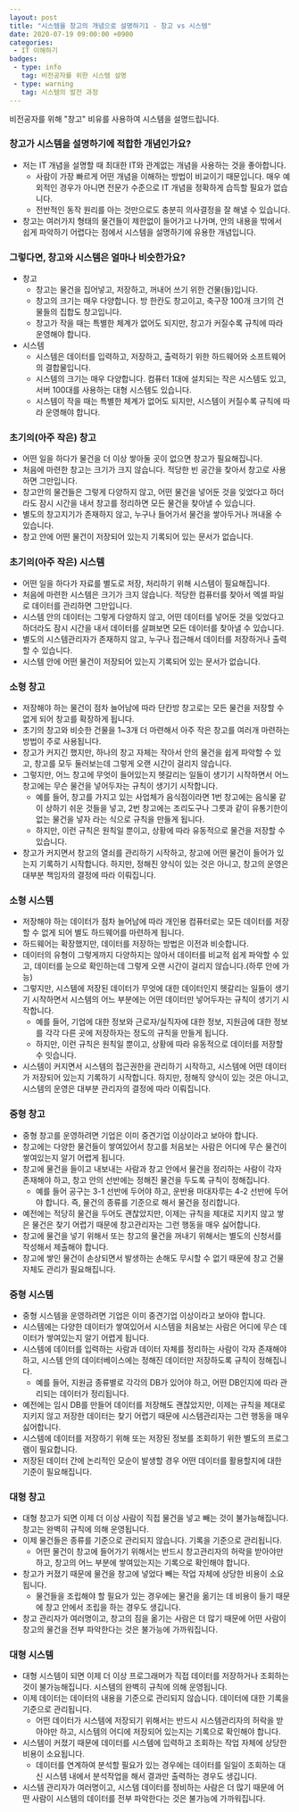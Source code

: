 ```yaml
---
layout: post
title: "시스템을 창고의 개념으로 설명하기1 - 창고 vs 시스템"
date: 2020-07-19 09:00:00 +0900
categories: 
 - IT 이해하기
badges:
 - type: info
   tag: 비전공자를 위한 시스템 설명
 - type: warning
   tag: 시스템의 발전 과정
---
```


비전공자를 위해 "창고" 비유를 사용하여 시스템을 설명드립니다.

<!--more-->

### **창고가 시스템을 설명하기에 적합한 개념인가요?**
- 저는 IT 개념을 설명할 때 최대한 IT와 관계없는 개념을 사용하는 것을 좋아합니다.
  - 사람이 가장 빠르게 어떤 개념을 이해하는 방법이 비교이기 때문입니다. 매우 예외적인 경우가 아니면 전문가 수준으로 IT 개념을 정확하게 습득할 필요가 없습니다.
  - 전반적인 동작 원리를 아는 것만으로도 충분히 의사결정을 잘 해낼 수 있습니다.
- 창고는 여러가지 형태의 물건들이 제한없이 들어가고 나가며, 안의 내용을 밖에서 쉽게 파악하기 어렵다는 점에서 시스템을 설명하기에 유용한 개념입니다.

### **그렇다면, 창고와 시스템은 얼마나 비슷한가요?**
- 창고
  - 창고는 물건을 집어넣고, 저장하고, 꺼내어 쓰기 위한 건물(들)입니다.
  - 창고의 크기는 매우 다양합니다. 방 한칸도 창고이고, 축구장 100개 크기의 건물들의 집합도 창고입니다.
  - 창고가 작을 때는 특별한 체계가 없어도 되지만, 창고가 커질수록 규칙에 따라 운영해야 합니다.
- 시스템
  - 시스템은 데이터를 입력하고, 저장하고, 출력하기 위한 하드웨어와 소프트웨어의 결합물입니다.
  - 시스템의 크기는 매우 다양합니다. 컴퓨터 1대에 설치되는 작은 시스템도 있고, 서버 100대를 사용하는 대형 시스템도 있습니다.
  - 시스템이 작을 때는 특별한 체계가 없어도 되지만, 시스템이 커질수록 규칙에 따라 운영해야 합니다.

### **초기의(아주 작은) 창고**
- 어떤 일을 하다가 물건을 더 이상 쌓아둘 곳이 없으면 창고가 필요해집니다.
- 처음에 마련한 창고는 크기가 크지 않습니다. 적당한 빈 공간을 찾아서 창고로 사용하면 그만입니다.
- 창고안의 물건들은 그렇게 다양하지 않고, 어떤 물건을 넣어둔 것을 잊었다고 하더라도 잠시 시간을 내서 창고를 정리하면 모든 물건을 찾아낼 수 있습니다.
- 별도의 창고지기가 존재하지 않고, 누구나 들어가서 물건을 쌓아두거나 꺼내올 수 있습니다.
- 창고 안에 어떤 물건이 저장되어 있는지 기록되어 있는 문서가 없습니다.

### **초기의(아주 작은) 시스템**
- 어떤 일을 하다가 자료를 별도로 저장, 처리하기 위해 시스템이 필요해집니다.
- 처음에 마련한 시스템은 크기가 크지 않습니다. 적당한 컴퓨터를 찾아서 엑셀 파일로 데이터를 관리하면 그만입니다.
- 시스템 안의 데이터는 그렇게 다양하지 않고, 어떤 데이터를 넣어둔 것을 잊었다고 하더라도 잠시 시간을 내서 데이터를 살펴보면 모든 데이터를 찾아낼 수 있습니다.
- 별도의 시스템관리자가 존재하지 않고, 누구나 접근해서 데이터를 저장하거나 출력할 수 있습니다.
- 시스템 안에 어떤 물건이 저장되어 있는지 기록되어 있는 문서가 없습니다.

### **소형 창고**
- 저장해야 하는 물건이 점차 늘어남에 따라 단칸방 창고로는 모든 물건을 저장할 수 없게 되어 창고를 확장하게 됩니다.
- 초기의 창고와 비슷한 건물을 1~3개 더 마련해서 아주 작은 창고를 여러개 마련하는 방법이 주로 사용됩니다.
- 창고가 커지긴 했지만, 하나의 창고 자체는 작아서 안의 물건을 쉽게 파악할 수 있고, 창고를 모두 둘러보는데 그렇게 오랜 시간이 걸리지 않습니다.
- 그렇지만, 어느 창고에 무엇이 들어있는지 헷갈리는 일들이 생기기 시작하면서 어느 창고에는 무슨 물건을 넣어두자는 규칙이 생기기 시작합니다.
  - 예를 들어, 창고를 가지고 있는 사업체가 음식점이라면 1번 창고에는 음식물 같이 상하기 쉬운 것들을 넣고, 2번 창고에는 조리도구나 그릇과 같이 유통기한이 없는 물건을 넣자 라는 식으로 규칙을 만들게 됩니다.
  - 하지만, 이런 규칙은 원칙일 뿐이고, 상황에 따라 유동적으로 물건을 저장할 수 있습니다.
- 창고가 커지면서 창고의 열쇠를 관리하기 시작하고, 창고에 어떤 물건이 들어가 있는지 기록하기 시작합니다. 하지만, 정해진 양식이 있는 것은 아니고, 창고의 운영은 대부분 책임자의 결정에 따라 이뤄집니다.

### **소형 시스템**
- 저장해야 하는 데이터가 점차 늘어남에 따라 개인용 컴퓨터로는 모든 데이터를 저장할 수 없게 되어 별도 하드웨어를 마련하게 됩니다.
- 하드웨어는 확장했지만, 데이터를 저장하는 방법은 이전과 비슷합니다. 
- 데이터의 유형이 그렇게까지 다양하지는 않아서 데이터를 비교적 쉽게 파악할 수 있고, 데이터를 눈으로 확인하는데 그렇게 오랜 시간이 걸리지 않습니다.(하루 안에 가능)
- 그렇지만, 시스템에 저장된 데이터가 무엇에 대한 데이터인지 헷갈리는 일들이 생기기 시작하면서 시스템의 어느 부분에는 어떤 데이터만 넣어두자는 규칙이 생기기 시작합니다.
  - 예를 들어, 기업에 대한 정보와 근로자/실직자에 대한 정보, 지원금에 대한 정보를 각각 다른 곳에 저장하자는 정도의 규칙을 만들게 됩니다.
  - 하지만, 이런 규칙은 원칙일 뿐이고, 상황에 따라 유동적으로 데이터를 저장할 수 잇습니다.
- 시스템이 커지면서 시스템의 접근권한을 관리하기 시작하고, 시스템에 어떤 데이터가 저장되어 있는지 기록하기 시작합니다. 하지만, 정해직 양식이 있는 것은 아니고, 시스템의 운영은 대부분 관리자의 결정에 따라 이뤄집니다.

### **중형 창고**
- 중형 창고를 운영하려면 기업은 이미 중견기업 이상이라고 보아야 합니다.
- 창고에는 다양한 물건들이 쌓여있어서 창고를 처음보는 사람은 어디에 무슨 물건이 쌓여있는지 알기 어렵게 됩니다.
- 창고에 물건을 들이고 내보내는 사람과 창고 안에서 물건을 정리하는 사람이 각자 존재해야 하고, 창고 안의 선반에는 정해진 물건을 두도록 규칙이 정해집니다.
  - 예를 들어 공구는 3-1 선반에 두어야 하고, 운반용 마대자루는 4-2 선반에 두어야 합니다. 즉, 물건의 종류를 기준으로 해서 물건을 정리합니다.
- 예전에는 적당히 물건을 두어도 괜찮았지만, 이제는 규칙을 제대로 지키지 않고 쌓은 물건은 찾기 어렵기 때문에 창고관리자는 그런 행동을 매우 싫어합니다.
- 창고에 물건을 넣기 위해서 또는 창고의 물건을 꺼내기 위해서는 별도의 신청서를 작성해서 제출해야 합니다.
- 창고에 쌓인 물건이 손상되면서 발생하는 손해도 무시할 수 없기 때문에 창고 건물 자체도 관리가 필요해집니다.

### **중형 시스템**
- 중형 시스템을 운영하려면 기업은 이미 중견기업 이상이라고 보아야 합니다.
- 시스템에는 다양한 데이터가 쌓여있어서 시스템을 처음보는 사람은 어디에 무슨 데이터가 쌓여있는지 알기 어렵게 됩니다.
- 시스템에 데이터를 입력하는 사람과 데이터 자체를 정리하는 사람이 각자 존재해야 하고, 시스템 안의 데이터베이스에는 정해진 데이터만 저장하도록 규칙이 정해집니다.
  - 예를 들어, 지원금 종류별로 각각의 DB가 있어야 하고, 어떤 DB인지에 따라 관리되는 데이터가 정리됩니다.
- 예전에는 임시 DB를 만들어 데이터를 저장해도 괜찮았지만, 이제는 규칙을 제대로 지키지 않고 저장한 데이터는 찾기 어렵기 때문에 시스템관리자는 그런 행동을 매우 싫어합니다.
- 시스템에 데이터를 저장하기 위해 또는 저장된 정보를 조회하기 위한 별도의 프로그램이 필요합니다.
- 저장된 데이터 간에 논리적인 모순이 발생할 경우 어떤 데이터를 활용할지에 대한 기준이 필요해집니다.

### **대형 창고**
- 대형 창고가 되면 이제 더 이상 사람이 직접 물건을 넣고 빼는 것이 불가능해집니다. 창고는 완벽히 규칙에 의해 운영됩니다.
- 이제 물건들은 종류를 기준으로 관리되지 않습니다. 기록을 기준으로 관리됩니다.
  - 어떤 물건이 창고에 들어가기 위해서는 반드시 창고관리자의 허락을 받아야만 하고, 창고의 어느 부분에 쌓여있는지는 기록으로 확인해야 합니다.
- 창고가 커졌기 때문에 물건을 창고에 넣었다 빼는 작업 자체에 상당한 비용이 소요됩니다.
  - 물건들을 조립해야 할 필요가 있는 경우에는 물건을 옮기는 데 비용이 들기 때문에 창고 안에서 조립을 하는 경우도 생깁니다.
- 창고 관리자가 여러명이고, 창고의 짐을 옮기는 사람은 더 많기 때문에 어떤 사람이 창고의 물건을 전부 파악한다는 것은 불가능에 가까워집니다.

### **대형 시스템**
- 대형 시스템이 되면 이제 더 이상 프로그래머가 직접 데이터를 저장하거나 조회하는 것이 불가능해집니다. 시스템의 완벽히 규칙에 의해 운영됩니다.
- 이제 데이터는 데이터의 내용을 기준으로 관리되지 않습니다. 데이터에 대한 기록을 기준으로 관리됩니다.
  - 어떤 데이터가 시스템에 저장되기 위해서는 반드시 시스템관리자의 허락을 받아야만 하고, 시스템의 어디에 저장되어 있는지는 기록으로 확인해야 합니다.
- 시스템이 커졌기 때문에 데이터를 시스템에 입력하고 조회하는 작업 자체에 상당한 비용이 소요됩니다.
  - 데이터를 연계하여 분석할 필요가 있는 경우에는 데이터를 일일이 조회하는 대신 시스템 내에서 분석작업을 해서 결과만 출력하는 경우도 생깁니다.
- 시스템 관리자가 여러명이고, 시스템 데이터를 정비하는 사람은 더 많기 때문에 어떤 사람이 시스템의 데이터를 전부 파악한다는 것은 불가능에 가까워집니다.

